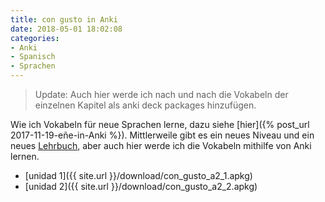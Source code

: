 ```yaml
---
title: con gusto in Anki
date: 2018-05-01 18:02:08
categories:
- Anki
- Spanisch
- Sprachen
---
```

> Update: Auch hier werde ich nach und nach die Vokabeln der einzelnen Kapitel als anki deck packages hinzufügen.

Wie ich Vokabeln für neue Sprachen lerne, dazu siehe [hier]({% post_url 2017-11-19-eñe-in-Anki %}). Mittlerweile gibt es ein neues Niveau und ein neues [Lehrbuch](https://www.klett-sprachen.de/con-gusto-a2/t-1/9783125149908), aber auch hier werde ich die Vokabeln mithilfe von Anki lernen.

* [unidad 1]({{ site.url }}/download/con_gusto_a2_1.apkg)
* [unidad 2]({{ site.url }}/download/con_gusto_a2_2.apkg)
